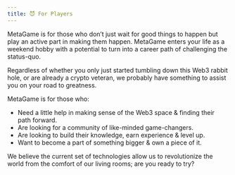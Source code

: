 ```yaml
---
title: 😈 For Players
---
```


MetaGame is for those who don’t just wait for good things to happen but play an active part in making them happen. MetaGame enters your life as a weekend hobby with a potential to turn into a career path of challenging the status-quo.

  

Regardless of whether you only just started tumbling down this Web3 rabbit hole, or are already a crypto veteran, we probably have something to assist you on your road to greatness.

  

MetaGame is for those who:

-   Need a little help in making sense of the Web3 space & finding their path forward.
-   Are looking for a community of like-minded game-changers.
-   Are looking to build their knowledge, earn experience & level up.
-   Want to become a part of something bigger & own a piece of it.
    

  

We believe the current set of technologies allow us to revolutionize the world from the comfort of our living rooms; are you ready to try?
